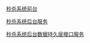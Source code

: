 [秒杀系统前台](https://github.com/iamsongci/seckill)

[秒杀系统后台服务](https://github.com/iamsongci/seckill_backService)

[秒杀系统后台数据持久层接口服务](https://github.com/iamsongci/seckill_model)
